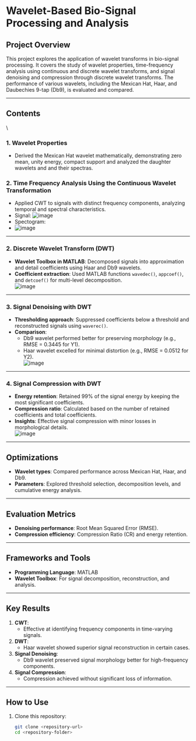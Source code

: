 # Wavelet-Based Bio-Signal Processing and Analysis

## Project Overview
This project explores the application of wavelet transforms in bio-signal processing. It covers the study of wavelet properties, time-frequency analysis using continuous and discrete wavelet transforms, and signal denoising and compression through discrete wavelet transforms. The performance of various wavelets, including the Mexican Hat, Haar, and Daubechies 9-tap (Db9), is evaluated and compared.

---

## Contents
\
### **1. Wavelet Properties**  
- Derived the Mexican Hat wavelet mathematically, demonstrating zero mean, unity energy, compact support and analyzed the daughter wavelets and and their spectras.

### **2. Time Frequency Analysis Using the Continuous Wavelet Transformation**
- Applied CWT to signals with distinct frequency components, analyzing temporal and spectral characteristics.
- Signal:
  ![image](https://github.com/user-attachments/assets/6c5133b1-63f0-42ee-8e32-d03da2dff91c)
- Spectogram:
- ![image](https://github.com/user-attachments/assets/35bec46e-7a3d-4217-b6fa-7f7c9f92d87b)

---

### **2. Discrete Wavelet Transform (DWT)**  
- **Wavelet Toolbox in MATLAB**: Decomposed signals into approximation and detail coefficients using Haar and Db9 wavelets.
- **Coefficient extraction**: Used MATLAB functions `wavedec()`, `appcoef()`, and `detcoef()` for multi-level decomposition.  
  ![image](https://github.com/user-attachments/assets/dwt-coefficients)

---

### **3. Signal Denoising with DWT**  
- **Thresholding approach**: Suppressed coefficients below a threshold and reconstructed signals using `waverec()`. 
- **Comparison**:
  - Db9 wavelet performed better for preserving morphology (e.g., RMSE = 0.3445 for Y1).
  - Haar wavelet excelled for minimal distortion (e.g., RMSE = 0.0512 for Y2).  
  ![image](https://github.com/user-attachments/assets/denoising-performance)

---

### **4. Signal Compression with DWT**  
- **Energy retention**: Retained 99% of the signal energy by keeping the most significant coefficients.
- **Compression ratio**: Calculated based on the number of retained coefficients and total coefficients.
- **Insights**: Effective signal compression with minor losses in morphological details.  
  ![image](https://github.com/user-attachments/assets/compression-visualization)

---

## Optimizations
- **Wavelet types**: Compared performance across Mexican Hat, Haar, and Db9.
- **Parameters**: Explored threshold selection, decomposition levels, and cumulative energy analysis.

---

## Evaluation Metrics
- **Denoising performance**: Root Mean Squared Error (RMSE).
- **Compression efficiency**: Compression Ratio (CR) and energy retention.

---

## Frameworks and Tools
- **Programming Language**: MATLAB  
- **Wavelet Toolbox**: For signal decomposition, reconstruction, and analysis.

---

## Key Results
1. **CWT**:
   - Effective at identifying frequency components in time-varying signals.
2. **DWT**:
   - Haar wavelet showed superior signal reconstruction in certain cases.
3. **Signal Denoising**:
   - Db9 wavelet preserved signal morphology better for high-frequency components.
4. **Signal Compression**:
   - Compression achieved without significant loss of information.

---

## How to Use

1. Clone this repository:
   ```bash
   git clone <repository-url>
   cd <repository-folder>
